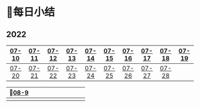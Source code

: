 # 🎯每日小结

## 2022

| [07-10](/每日小结/07-10.md) | [07-11](/每日小结/07-11.md) | [07-12](/每日小结/07-12.md) | [07-13](/每日小结/07-13.md) | [07-14](/每日小结/07-14.md) | [07-15](/每日小结/07-15.md) | [07-16](/每日小结/07-16.md) | [07-17](/每日小结/07-17.md) | [07-18](/每日小结/07-18.md) | [07-19](/每日小结/07-19.md) |
| :-------------------------: | :-------------------------: | :-------------------------: | :-------------------------: | :-------------------------: | :-------------------------: | :-------------------------: | :-------------------------: | :-------------------------: | :-------------------------: |
| [07-20](/每日小结/07-20.md) | [07-21](/每日小结/07-21.md) | [07-22](/每日小结/07-22.md) | [07-23](/每日小结/07-23.md) | [07-24](/每日小结/07-24.md) | [07-25](/每日小结/07-25.md) | [07-26](/每日小结/07-26.md) | [07-27](/每日小结/07-27.md) | [07-28](/每日小结/07-28.md) |                             |

| 🚩[08-9](/每日小结/08-9.md) |      |      |      |      |      |      |      |      |      |
| :------------------------: | ---- | ---- | ---- | ---- | ---- | ---- | ---- | ---- | ---- |
|                            |      |      |      |      |      |      |      |      |      |


